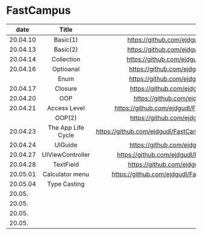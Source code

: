 # FastCampus

| date     |      Title        |                                                                                          |
|----------|:-----------------:|:----------------------------------------------------------------------------------------:|
| 20.04.10 |  Basic(1)         | https://github.com/ejdgudl/FastCampus/blob/master/class/Basics(1)_200410.md              |
| 20.04.13 |  Basic(2)         | https://github.com/ejdgudl/FastCampus/blob/master/class/Basics(2)_200413.md              |
| 20.04.14 |   Collection      |  https://github.com/ejdgudl/FastCampus/blob/master/class/Collection_200414.md            |
| 20.04.16 |  Optioanal        |       https://github.com/ejdgudl/FastCampus/blob/master/class/Optional_200416.md         |
|          |  Enum             |   https://github.com/ejdgudl/FastCampus/blob/master/class/Optional_200416.md             |
| 20.04.17 |   Closure         |   https://github.com/ejdgudl/FastCampus/blob/master/class/Closure_200417.md              |
| 20.04.20 |   OOP             |    https://github.com/ejdgudl/FastCampus/blob/master/class/OOP_200420.md.                |
| 20.04.21 |   Access Level    |https://github.com/ejdgudl/FastCampus/blob/master/class/Access%20Levels_200421.md         |
|          |   OOP(2)          |https://github.com/ejdgudl/FastCampus/blob/master/class/OOP(2)_200421.md                  |
| 20.04.23 |The App Life Cycle |https://github.com/ejdgudl/FastCampus/blob/master/class/The%20App%20Life%20Cycle_200424.md|
| 20.04.24 |    UIGuide        |  https://github.com/ejdgudl/FastCampus/blob/master/class/UIGuide_200425.md               |
| 20.04.27 |  UIViewController |  https://github.com/ejdgudl/FastCampus/blob/master/class/UIViewController_200427.md      |
| 20.04.28 |     TextField     |         https://github.com/ejdgudl/FastCampus/blob/master/class/TextField_200428.md      |
| 20.05.01 |   Calculator menu |https://github.com/ejdgudl/FastCampus/blob/master/class/Calculator%20menu_200501.md       |
| 20.05.04 |     Type Casting  |               |
| 20.05. |          |               |
| 20.05. |          |               |
| 20.05. |          |               |
| 20.05. |          |               |



